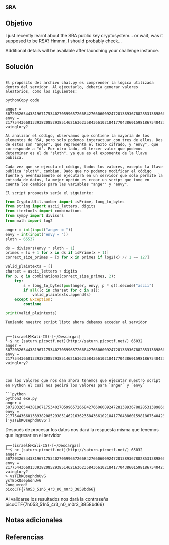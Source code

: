 ### SRA
## Objetivo
I just recently learnt about the SRA public key cryptosystem... or wait, was it supposed to be RSA? Hmmm, I should probably check...

Additional details will be available after launching your challenge instance.
## Solución 
```shell
  
El propósito del archivo chal.py es comprender la lógica utilizada dentro del servidor. Al ejecutarlo, debería generar valores aleatorios, como los siguientes:

pythonCopy code

anger = 50720326544381967175340270599657266842766060092472813893678828531389866607968  
envy = 2177544366013393820852938514621636235843661021841770438601598186754042347233  
vainglory?

Al analizar el código, observamos que contiene la mayoría de los elementos de RSA, pero solo podemos interactuar con tres de ellos. Dos de estos son "anger", que representa el texto cifrado, y "envy", que corresponde a "d". Por otro lado, el tercer valor que podemos determinar es el de "sloth", ya que es el exponente de la llave pública.

Cada vez que se ejecuta el código, todos los valores, excepto la llave pública "sloth", cambian. Dado que no podemos modificar el código fuente y eventualmente se ejecutará en un servidor que solo permite la entrada de datos, la mejor opción es crear un script que tome en cuenta los cambios para las variables "anger" y "envy".

El script propuesto sería el siguiente: 
```
```python
from Crypto.Util.number import isPrime, long_to_bytes
from string import ascii_letters, digits
from itertools import combinations
from sympy import divisors
from math import log2

anger = int(input("anger = "))
envy = int(input("envy = "))
sloth = 65537

ds = divisors(envy * sloth - 1)
primes = [x + 1 for x in ds if isPrime(x + 1)]
correct_size_primes = [x for x in primes if log2(x) // 1 == 127]

valid_plaintexts = []
charset = ascii_letters + digits
for p, q in combinations(correct_size_primes, 2):
    try:
        s = long_to_bytes(pow(anger, envy, p * q)).decode("ascii")
        if all([c in charset for c in s]):
            valid_plaintexts.append(s)
    except Exception:
        continue

print(valid_plaintexts)
```
```shell
Teniendo nuestro script listo ahora debemos acceder al servidor


┌──(israel㉿Kali-IS)-[~/Descargas]  
└─$ nc [saturn.picoctf.net](http://saturn.picoctf.net/) 65032  
anger = 50720326544381967175340270599657266842766060092472813893678828531389866607968  
envy = 2177544366013393820852938514621636235843661021841770438601598186754042347233  
vainglory?



con los valores que nos dan ahora tenemos que ejecutar nuestro script en Python el cual nos pedirá los valores para `anger` y `envy`

```python
python3 exe.py
anger = 50720326544381967175340270599657266842766060092472813893678828531389866607968
envy = 2177544366013393820852938514621636235843661021841770438601598186754042347233 
['ysTEbKQsephdnUvG']
```

Después de procesar los datos nos dará la respuesta misma que tenemos que ingresar en el servidor

```shell
┌──(israel㉿Kali-IS)-[~/Descargas]  
└─$ nc [saturn.picoctf.net](http://saturn.picoctf.net/) 65032  
anger = 50720326544381967175340270599657266842766060092472813893678828531389866607968  
envy = 2177544366013393820852938514621636235843661021841770438601598186754042347233  
vainglory?  
> ysTEbKQsephdnUvG  
ysTEbKQsephdnUvG  
Conquered!  
picoCTF{7h053_51n5_4r3_n0_m0r3_3858bd66}

```

Al validarse los resultados nos dará la contraseña
picoCTF{7h053_51n5_4r3_n0_m0r3_3858bd66}
## Notas adicionales

## Referencias